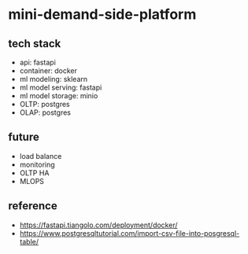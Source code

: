 # mini-demand-side-platform
## tech stack
- api: fastapi
- container: docker
- ml modeling: sklearn
- ml model serving: fastapi
- ml model storage: minio
- OLTP: postgres
- OLAP: postgres

## future
- load balance
- monitoring
- OLTP HA
- MLOPS

## reference
- https://fastapi.tiangolo.com/deployment/docker/
- https://www.postgresqltutorial.com/import-csv-file-into-posgresql-table/